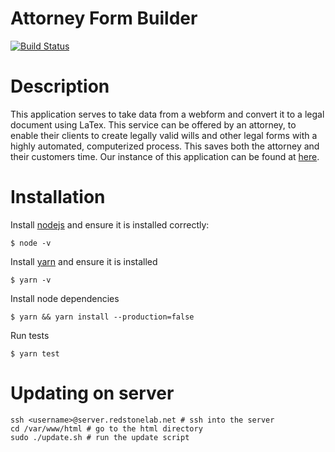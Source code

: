 # Attorney Form Builder
[![Build Status](https://travis-ci.org/ESOF423/attorney-form-builder.svg?branch=master)](https://travis-ci.org/ESOF423/attorney-form-builder)

# Description
This application serves to take data from a webform and convert it to a legal document using LaTex. This service can be offered by an attorney, to enable their clients to create legally valid wills and other legal forms with a highly automated, computerized process. This saves both the attorney and their customers time. Our instance of this application can be found at [here](server.redstonelab.net:8080). 

# Installation
Install [nodejs](https://nodejs.org/en/) and ensure it is installed correctly:
```
$ node -v
```

Install [yarn](https://yarnpkg.com/en/docs/install) and ensure it is installed
```
$ yarn -v
```

Install node dependencies
```
$ yarn && yarn install --production=false
```

Run tests
```
$ yarn test
```

# Updating on server

```shell
ssh <username>@server.redstonelab.net # ssh into the server
cd /var/www/html # go to the html directory
sudo ./update.sh # run the update script
```
